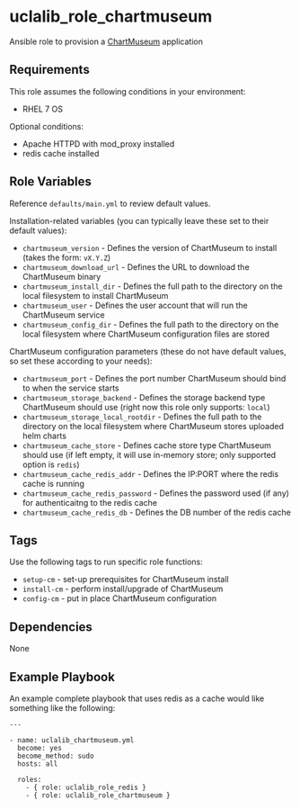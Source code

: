 uclalib_role_chartmuseum
=========

Ansible role to provision a [ChartMuseum](https://chartmuseum.com/) application

Requirements
------------

This role assumes the following conditions in your environment:
  * RHEL 7 OS

Optional conditions:
  * Apache HTTPD with mod_proxy installed
  * redis cache installed

Role Variables
--------------

Reference `defaults/main.yml` to review default values.

Installation-related variables (you can typically leave these set to their default values):

  * `chartmuseum_version` - Defines the version of ChartMuseum to install (takes the form: `vX.Y.Z`)
  * `chartmuseum_download_url` - Defines the URL to download the ChartMuseum binary
  * `chartmuseum_install_dir` - Defines the full path to the directory on the local filesystem to install ChartMuseum
  * `chartmuseum_user` - Defines the user account that will run the ChartMuseum service
  * `chartmuseum_config_dir` - Defines the full path to the directory on the local filesystem where ChartMuseum configuration files are stored

ChartMuseum configuration parameters (these do not have default values, so set these according to your needs):

  * `chartmuseum_port` - Defines the port number ChartMuseum should bind to when the service starts
  * `chartmuseum_storage_backend` - Defines the storage backend type ChartMuseum should use (right now this role only supports: `local`)
  * `chartmuseum_storage_local_rootdir` - Defines the full path to the directory on the local filesystem where ChartMuseum stores uploaded helm charts 
  * `chartmuseum_cache_store` - Defines cache store type ChartMuseum should use (if left empty, it will use in-memory store; only supported option is `redis`)
  * `chartmuseum_cache_redis_addr` - Defines the IP:PORT where the redis cache is running
  * `chartmuseum_cache_redis_password` - Defines the password used (if any) for authenticaitng to the redis cache
  * `chartmuseum_cache_redis_db` - Defines the DB number of the redis cache

Tags
----

Use the following tags to run specific role functions:

  * `setup-cm` - set-up prerequisites for ChartMuseum install
  * `install-cm` - perform install/upgrade of ChartMuseum
  * `config-cm` - put in place ChartMuseum configuration

Dependencies
------------

None

Example Playbook
----------------

An example complete playbook that uses redis as a cache would like something like the following:

```
---

- name: uclalib_chartmuseum.yml
  become: yes
  become_method: sudo
  hosts: all

  roles:
    - { role: uclalib_role_redis }
    - { role: uclalib_role_chartmuseum }
```
